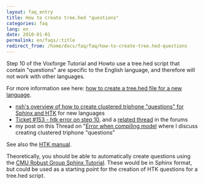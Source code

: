 ```yaml
---
layout: faq_entry
title: How to create tree.hed "questions"
categories: faq
lang: en
date: 2010-01-01
permalink: en/faqs/:title
redirect_from: /home/docs/faq/faq/how-to-create-tree.hed-questions
---
```

Step 10 of the Voxforge Tutorial and Howto use a tree.hed script that contain 
"questions" are specific to the English language, and therefore will not work 
with other languages.

For more information see here: [how to create a tree.hed file for a new language].

*   [nsh's overview of how to create clustered triphone "questions" for Sphinx and HTK]
for new languages
*   [Ticket #153 - htk error on step 10], and a [related thread] in the forums
*   my post on this Thread on "[Error when compiling model] where I discuss 
creating clustered triphone "questions"

See also the [HTK manual](http://htk.eng.cam.ac.uk/prot-docs/htk_book.shtml). 

Theoretically, you should be able to automatically create questions using 
the [CMU Robust Group Sphinx Tutorial]. These would be in Sphinx format, but 
could be used as a starting point for the creation of HTK questions for a 
tree.hed script.


[how to create a tree.hed file for a new language]: http://www.voxforge.org/home/docs/dev/acousticmodels/linux/create/htkjulius/tutorial/triphones/step-10
[nsh's overview of how to create clustered triphone "questions" for Sphinx and HTK]: http://www.dev.voxforge.org/projects/Main/wiki/AcousticTreeQuestions
[Ticket #153 - htk error on step 10]: http://www.dev.voxforge.org/projects/Main/ticket/153
[related thread]: http://www.voxforge.org/home/docs/forums/message-boards/acoustic-model-discussions/htk-error-in-step-10/2
[Error when compiling model]: http://www.voxforge.org/home/forums/message-boards/acoustic-model-discussions/error-when-compiling-model---newmacro-macro-or-model-name-st_o_2_1-already-exists?pn=2
[CMU Robust Group Sphinx Tutorial]: https://cmusphinx.github.io/wiki/tutorial
